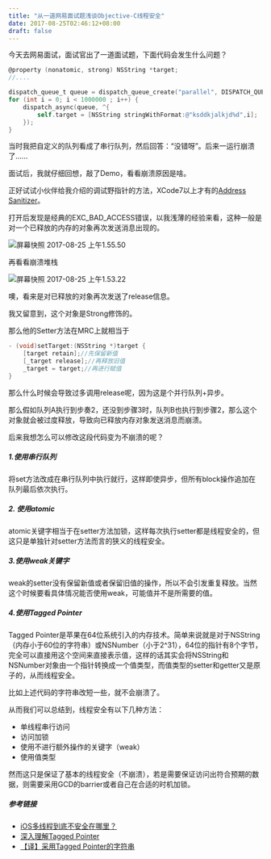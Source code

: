```yaml
---
title: "从一道网易面试题浅谈Objective-C线程安全"
date: 2017-08-25T02:46:12+08:00
draft: false
---
```

今天去网易面试，面试官出了一道面试题，下面代码会发生什么问题？

```objective-c
@property (nonatomic, strong) NSString *target;
//....

dispatch_queue_t queue = dispatch_queue_create("parallel", DISPATCH_QUEUE_CONCURRENT);
for (int i = 0; i < 1000000 ; i++) {
	dispatch_async(queue, ^{
     	self.target = [NSString stringWithFormat:@"ksddkjalkjd%d",i];
	});
}
```

当时我把自定义的队列看成了串行队列，然后回答：“没错呀”。后来一运行崩溃了……

面试后，我就仔细回想，敲了Demo，看看崩溃原因是啥。

正好试试小伙伴给我介绍的调试野指针的方法，XCode7以上才有的[Address Sanitizer](http://www.jianshu.com/p/6b504428e16e)。

打开后发现是经典的EXC_BAD_ACCESS错误，以我浅薄的经验来看，这种一般是对一个已释放的内存的对象再次发送消息出现的。

![屏幕快照 2017-08-25 上午1.55.50](https://ws2.sinaimg.cn/large/006tKfTcly1fivdrg9q8pj31fe022wfi.jpg)

再看看崩溃堆栈

![屏幕快照 2017-08-25 上午1.53.22](https://ws4.sinaimg.cn/large/006tNc79ly1fivdrdngbdj30gw0asaba.jpg)

噢，看来是对已释放的对象再次发送了release信息。

我又留意到，这个对象是Strong修饰的。

那么他的Setter方法在MRC上就相当于

```objective-c
- (void)setTarget:(NSString *)target {
	[target retain];//先保留新值
    [_target release];//再释放旧值
    _target = target;//再进行赋值
}
```

那么什么时候会导致过多调用release呢，因为这是个并行队列+异步。

那么假如队列A执行到步奏2，还没到步骤3时，队列B也执行到步骤2，那么这个对象就会被过度释放，导致向已释放内存对象发送消息而崩溃。

后来我想怎么可以修改这段代码变为不崩溃的呢？

##### 1.使用串行队列

将set方法改成在串行队列中执行就行，这样即使异步，但所有block操作追加在队列最后依次执行。

##### 2. 使用atomic

atomic关键字相当于在setter方法加锁，这样每次执行setter都是线程安全的，但这只是单独针对setter方法而言的狭义的线程安全。

##### 3.使用weak关键字

weak的setter没有保留新值或者保留旧值的操作，所以不会引发重复释放。当然这个时候要看具体情况能否使用weak，可能值并不是所需要的值。

##### 4.使用Tagged Pointer

Tagged Pointer是苹果在64位系统引入的内存技术。简单来说就是对于NSString（内存小于60位的字符串）或NSNumber（小于2^31），64位的指针有8个字节，完全可以直接用这个空间来直接表示值，这样的话其实会将NSString和NSNumber对象由一个指针转换成一个值类型，而值类型的setter和getter又是原子的，从而线程安全。

比如上述代码的字符串改短一些，就不会崩溃了。

从而我们可以总结到，线程安全有以下几种方法：

* 单线程串行访问
* 访问加锁
* 使用不进行额外操作的关键字（weak）
* 使用值类型

然而这只是保证了基本的线程安全（不崩溃），若是需要保证访问出符合预期的数据，则需要采用GCD的barrier或者自己在合适的时机加锁。

##### 参考链接

* [iOS多线程到底不安全在哪里？](http://www.jianshu.com/p/fd81fec31fe7)
* [深入理解Tagged Pointer](http://www.infoq.com/cn/articles/deep-understanding-of-tagged-pointer/)
* [【译】采用Tagged Pointer的字符串](http://www.cocoachina.com/ios/20150918/13449.html)








